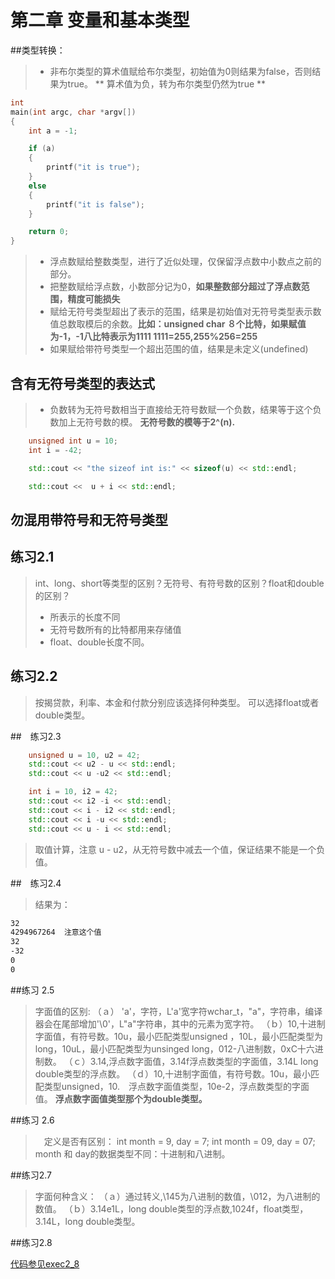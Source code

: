 # 第二章 变量和基本类型

##类型转换：
>- 非布尔类型的算术值赋给布尔类型，初始值为0则结果为false，否则结果为true。 ** 算术值为负，转为布尔类型仍然为true **

```cpp
int
main(int argc, char *argv[]) 
{
	int a = -1;

	if (a)
	{
		printf("it is true");
	}
	else
	{
		printf("it is false");
	}

	return 0;
}
```
>-  浮点数赋给整数类型，进行了近似处理，仅保留浮点数中小数点之前的部分。
>-  把整数赋给浮点数，小数部分记为0，**如果整数部分超过了浮点数范围，精度可能损失**
>- 赋给无符号类型超出了表示的范围，结果是初始值对无符号类型表示数值总数取模后的余数。**比如：unsigned char ８个比特，如果赋值为-1，-1八比特表示为1111 1111=255,255%256=255**
>- 如果赋给带符号类型一个超出范围的值，结果是未定义(undefined)

## 含有无符号类型的表达式
>- 负数转为无符号数相当于直接给无符号数赋一个负数，结果等于这个负数加上无符号数的模。
> **无符号数的模等于2^(n).**

```cpp
	unsigned int u = 10;
	int i = -42;

	std::cout << "the sizeof int is:" << sizeof(u) << std::endl;

	std::cout <<  u + i << std::endl;
```
## 勿混用带符号和无符号类型


## 练习2.1
> int、long、short等类型的区别？无符号、有符号数的区别？float和double的区别？
>
>- 所表示的长度不同
>- 无符号数所有的比特都用来存储值
>- float、double长度不同。

## 练习2.2
> 按揭贷款，利率、本金和付款分别应该选择何种类型。
> 可以选择float或者double类型。

##　练习2.3
```cpp
	unsigned u = 10, u2 = 42;
	std::cout << u2 - u << std::endl;
	std::cout << u -u2 << std::endl;

	int i = 10, i2 = 42;
	std::cout << i2 -i << std::endl;
	std::cout << i - i2 << std::endl;
	std::cout << i -u << std::endl;
	std::cout << u - i << std::endl;
```
> 取值计算，注意 u - u2，从无符号数中减去一个值，保证结果不能是一个负值。


##　练习2.4
> 结果为：

```bash
32
4294967264  注意这个值
32
-32
0
0

```
##练习 2.5
> 字面值的区别:
（ａ） 'a'，字符，L'a'宽字符wchar_t，"a"，字符串，编译器会在尾部增加'\0'，L"a"字符串，其中的元素为宽字符。
（ｂ）10,十进制字面值，有符号数。10u，最小匹配类型unsigned ，10L，最小匹配类型为long，10uL，最小匹配类型为unsinged long，012-八进制数，0xC十六进制数。
（ｃ）3.14,浮点数字面值，3.14f浮点数类型的字面值，3.14L long double类型的浮点数。
（ｄ）10,十进制字面值，有符号数。10u，最小匹配类型unsigned，10.　浮点数字面值类型，10e-2，浮点数类型的字面值。
**浮点数字面值类型那个为double类型。**

##练习 2.6
>　定义是否有区别：
int month = 9, day = 7;
int month = 09, day = 07;
month 和 day的数据类型不同：十进制和八进制。

##练习2.7
>字面何种含义：
（ａ）通过转义,\145为八进制的数值，\012，为八进制的数值。
（ｂ）3.14e1L，long double类型的浮点数,1024f，float类型，3.14L，long double类型。

##练习2.8
> 
[代码参见exec2_8](exec2_8.cpp)